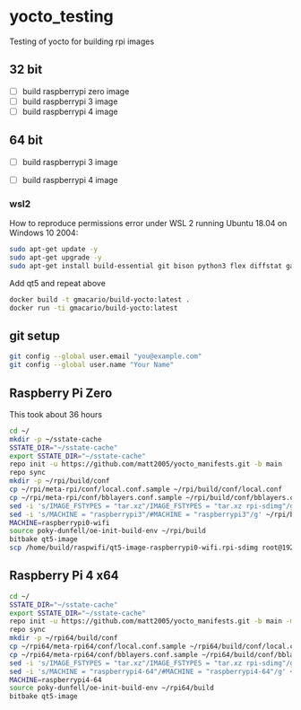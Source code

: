 # yocto_testing

Testing of yocto for building rpi images

## 32 bit

- [ ] build raspberrypi zero image
- [ ] build raspberrypi 3 image
- [ ] build raspberrypi 4 image

## 64 bit
- [ ] build raspberrypi 3 image
- [ ] build raspberrypi 4 image


### wsl2

How to reproduce permissions error under WSL 2 running Ubuntu 18.04 on Windows 10 2004:
```bash
sudo apt-get update -y
sudo apt-get upgrade -y
sudo apt-get install build-essential git bison python3 flex diffstat gawk chrpath diffstat texinfo -y
```

Add qt5 and repeat above 

```bash
docker build -t gmacario/build-yocto:latest .
docker run -ti gmacario/build-yocto:latest
```

## git setup

```bash
git config --global user.email "you@example.com"
git config --global user.name "Your Name"
```


## Raspberry Pi Zero

This took about 36 hours
```bash
cd ~/
mkdir -p ~/sstate-cache
SSTATE_DIR="~/sstate-cache"
export SSTATE_DIR="~/sstate-cache"
repo init -u https://github.com/matt2005/yocto_manifests.git -b main
repo sync
mkdir -p ~/rpi/build/conf
cp ~/rpi/meta-rpi/conf/local.conf.sample ~/rpi/build/conf/local.conf
cp ~/rpi/meta-rpi/conf/bblayers.conf.sample ~/rpi/build/conf/bblayers.conf
sed -i 's/IMAGE_FSTYPES = "tar.xz"/IMAGE_FSTYPES = "tar.xz rpi-sdimg"/g' ~/rpi/build/conf/local.conf
sed -i 's/MACHINE = "raspberrypi3"/#MACHINE = "raspberrypi3"/g' ~/rpi/build/conf/local.conf
MACHINE=raspberrypi0-wifi
source poky-dunfell/oe-init-build-env ~/rpi/build
bitbake qt5-image
scp /home/build/raspwifi/qt5-image-raspberrypi0-wifi.rpi-sdimg root@192.168.1.51:/root/raspwifi/
```


## Raspberry Pi 4 x64

```bash
cd ~/
SSTATE_DIR="~/sstate-cache"
export SSTATE_DIR="~/sstate-cache"
repo init -u https://github.com/matt2005/yocto_manifests.git -b main -m rpi4_x64.xml
repo sync
mkdir -p ~/rpi64/build/conf
cp ~/rpi64/meta-rpi64/conf/local.conf.sample ~/rpi64/build/conf/local.conf
cp ~/rpi64/meta-rpi64/conf/bblayers.conf.sample ~/rpi64/build/conf/bblayers.conf
sed -i 's/IMAGE_FSTYPES = "tar.xz"/IMAGE_FSTYPES = "tar.xz rpi-sdimg"/g' ~/rpi64/build/conf/local.conf
sed -i 's/MACHINE = "raspberrypi4-64"/#MACHINE = "raspberrypi4-64"/g' ~/rpi64/build/conf/local.conf
MACHINE=raspberrypi4-64
source poky-dunfell/oe-init-build-env ~/rpi64/build
bitbake qt5-image

```